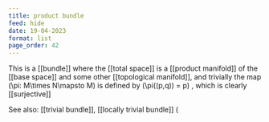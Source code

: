 ```yaml
---
title: product bundle
feed: hide
date: 19-04-2023
format: list
page_order: 42
---
```



This is a [[bundle]] where the [[total space]] is a [[product manifold]] of the [[base space]] and some other [[topological manifold]], and trivially the map  \(\pi: M\times N\mapsto M\)  is defined by  \(\pi((p,q)) = p\) , which is clearly [[surjective]]

See also: [[trivial bundle]], [[locally trivial bundle]] \(